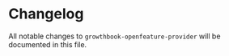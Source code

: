 # Changelog

All notable changes to `growthbook-openfeature-provider` will be documented in this file.

